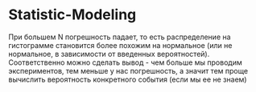 # Statistic-Modeling
При большем N погрешность падает, то есть распределение на гистограмме становится более похожим 
на нормальное (или не нормальное, в зависимости от введенных вероятностей). Соответственно можно
сделать вывод - чем больше мы проводим экспериментов, тем меньше у нас погрешность, а значит тем
проще вычислить вероятность конкретного события (если мы ее не знаем)
